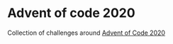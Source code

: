 # Advent of code 2020

Collection of challenges around [Advent of Code 2020](https://adventofcode.com/)